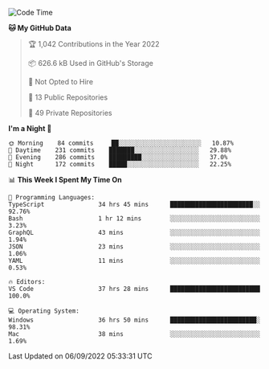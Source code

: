 <!--START_SECTION:waka-->
![Code Time](http://img.shields.io/badge/Code%20Time-2%2C933%20hrs%2012%20mins-blue)

**🐱 My GitHub Data** 

> 🏆 1,042 Contributions in the Year 2022
 > 
> 📦 626.6 kB Used in GitHub's Storage 
 > 
> 🚫 Not Opted to Hire
 > 
> 📜 13 Public Repositories 
 > 
> 🔑 49 Private Repositories  
 > 
**I'm a Night 🦉** 

```text
🌞 Morning    84 commits     ██░░░░░░░░░░░░░░░░░░░░░░░   10.87% 
🌆 Daytime    231 commits    ███████░░░░░░░░░░░░░░░░░░   29.88% 
🌃 Evening    286 commits    █████████░░░░░░░░░░░░░░░░   37.0% 
🌙 Night      172 commits    █████░░░░░░░░░░░░░░░░░░░░   22.25%

```


📊 **This Week I Spent My Time On** 

```text
💬 Programming Languages: 
TypeScript               34 hrs 45 mins      ███████████████████████░░   92.76% 
Bash                     1 hr 12 mins        ░░░░░░░░░░░░░░░░░░░░░░░░░   3.23% 
GraphQL                  43 mins             ░░░░░░░░░░░░░░░░░░░░░░░░░   1.94% 
JSON                     23 mins             ░░░░░░░░░░░░░░░░░░░░░░░░░   1.06% 
YAML                     11 mins             ░░░░░░░░░░░░░░░░░░░░░░░░░   0.53%

🔥 Editors: 
VS Code                  37 hrs 28 mins      █████████████████████████   100.0%

💻 Operating System: 
Windows                  36 hrs 50 mins      ████████████████████████░   98.31% 
Mac                      38 mins             ░░░░░░░░░░░░░░░░░░░░░░░░░   1.69%

```


 Last Updated on 06/09/2022 05:33:31 UTC
<!--END_SECTION:waka-->

